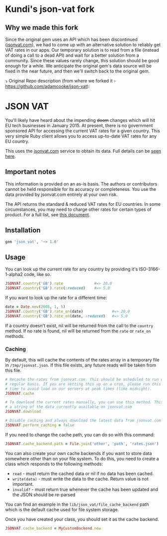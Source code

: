 # Kundi's json-vat fork

## Why we made this fork

Since the original gem uses an API which has been discontinued ([jsonvat.com](http://jsonvat.com)), we had to come up with an alternative solution to reliably get VAT rates in our apps. Our temporary solution is to read from a file (instead of doing a call to a dead API) and wait for a better solution from a community. Since these values rarely change, this solution should be good enough for a while. We anticipate the original gem's data source will be fixed in the near future, and then we'll switch back to the original gem. 


⤵️ Original Repo description (from where we forked it - https://github.com/adamcooke/json-vat):

# JSON VAT

You'll likely have heard about the impending ~~doom~~ changes which will hit EU tech businesses in January 2015. At present, there is no government sponsored API for accessing the current VAT rates for a given country. This very simple Ruby client allows you to access up-to-date VAT rates for any EU country.

This uses the [jsonvat.com](http://jsonvat.com) service to obtain its data. Full details can be [seen here](http://github.com/adamcooke/vat-rates).

## Important notes

This information is provided on an as-is basis. The authors or contributors cannot be held responsible for its accuracy or completeness. You use the data provided by jsonvat.com entirely at your own risk.

The API returns the standard & reduced VAT rates for EU countries. In some circumstances, you may need to charge other rates for certain types of product. For a full list, see [this document](http://ec.europa.eu/taxation_customs/resources/documents/taxation/vat/how_vat_works/rates/vat_rates_en.pdf).

## Installation

```ruby
gem 'json_vat', '~> 1.0'
```

## Usage

You can look up the current rate for any country by providing it's ISO-3166-1-alpha2
code, like so.

```ruby
JSONVAT.country('GB').rate              #=> 20.0
JSONVAT.country('GB').rate(:reduced)    #=> 5.0
```

If you want to look up the rate for a different time:

```ruby
date = Date.new(2005, 1, 5)
JSONVAT.country('GB').rate_on(date)             #=> 20.0
JSONVAT.country('GB').rate_on(date, :reduced)   #=> 5.0
```

If a country doesn't exist, nil will be returned from the call to the `country`
method. If no rate is found, nil will be returned from the `rate` or `rate_on`
methods.

### Caching

By default, this will cache the contents of the rates array in a temporary file
in `/tmp/jsonvat.json`. If this file exists, any future reads will be taken from
this file.

```ruby
# Recache the rates from jsonvat.com. This should be scheduled to run on a semi
# regular basis. If you are setting this up on a cron, please run this at a random
# time to avoid load on our servers at peak times (like midnight).
JSONVAT.cache

# To download the current rates manually, you can use this method. This will return
# a string of the data currently available on jsonvat.com
JSONVAT.download

# Disable caching and always download the latest data from jsonvat.com
JSONVAT.perform_caching = false
```

If you need to change the cache path, you can do so with this command:

```ruby
JSONVAT.cache_backend.path = File.join('other', 'path', 'rates.json')
```

You can also create your own cache backends if you want to store data somewhere
other than on your file system. To do this, you need to create a class which
responds to the following methods:

* `read` - must return the cached data or nil if no data has been cached.
* `write(data)` - must write the data to the cache. Return value is not important.
* `invalid?` - must return true whenever the cache has been updated and the JSON should be re-parsed

You can find an example in the `lib/json_vat/file_cache_backend` path which is
the default cache used for file system storage.

Once you have created your class, you should set it as the cache backend.

```ruby
JSONVAT.cache_backend = MyCustomBackend.new
```
